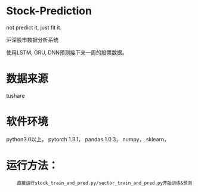 # Stock-Prediction
not predict it, just fit it.

沪深股市数据分析系统

使用LSTM, GRU, DNN预测接下来一周的股票数据。

# 数据来源
tushare

# 软件环境
python3.0以上，
pytorch 1.3.1，
pandas 1.0.3，
numpy，
sklearn，

# 运行方法：

        直接运行stock_train_and_pred.py/sector_train_and_pred.py开始训练&预测
